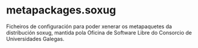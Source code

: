metapackages.soxug
==================

Ficheiros de configuración para poder xenerar os metapaquetes da distribución soxug, mantida pola Oficina de Software Libre do Consorcio de Universidades Galegas.


